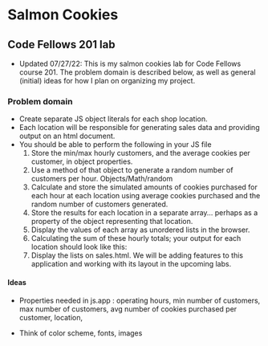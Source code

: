 # Salmon Cookies

## Code Fellows 201 lab

- Updated 07/27/22: This is my salmon cookies lab for Code Fellows course 201. The problem domain is described below, as well as general (initial) ideas for how I plan on organizing my project.

### Problem domain

- Create separate JS object literals for each shop location.
- Each location will be responsible for generating sales data and providing output on an html document.
- You should be able to perform the following in your JS file
  1. Store the min/max hourly customers, and the average cookies per customer, in object properties.
  2. Use a method of that object to generate a random number of customers per hour. Objects/Math/random
  3. Calculate and store the simulated amounts of cookies purchased for each hour at each location using average cookies purchased and the random number of customers generated.
  4. Store the results for each location in a separate array… perhaps as a property of the object representing that location.
  5. Display the values of each array as unordered lists in the browser.
  6. Calculating the sum of these hourly totals; your output for each location should look like this:
  7. Display the lists on sales.html. We will be adding features to this application and working with its layout in the upcoming labs.

#### Ideas

- Properties needed in js.app : operating hours, min number of customers, max number of customers, avg number of cookies purchased per customer, location,

- Think of color scheme, fonts, images